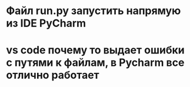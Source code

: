 # Файл run.py запустить напрямую из IDE PyCharm
# vs code почему то выдает ошибки с путями к файлам, в Pycharm все отлично работает